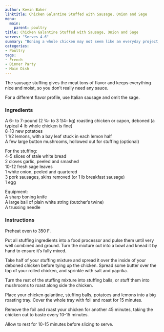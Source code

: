 ```yaml
---
author: Kevin Baker
linktitle: Chicken Galantine Stuffed with Sausage, Onion and Sage
menu:
  main:
    parent: poultry
title: Chicken Galantine Stuffed with Sausage, Onion and Sage
serves: "Serves 4-6"
summary: "Boning a whole chicken may not seem like an everyday project, but I promise that once you’ve done it three or four times, you’ll find it easy. Or at least not intimidating. Once you reach that point, this makes an elegant (but not fussy) and delicious chicken dinner for a cool autumn evening."
categories:
- Poultry
tags:
- French
- Dinner Party
- Main Dish
---
```

The sausage stuffing gives the meat tons of flavor and keeps everything nice and moist, so you don’t really need any sauce.

For a different flavor profile, use Italian sausage and omit the sage.

### Ingredients

<div class="ingredient-list">
  
A 6- to 7-pound (2 ¾- to 3 1/4- kg) roasting chicken or capon, deboned (a typical 4 lb whole chicken is fine)  
8-10 new potatoes  
1 1/2 lemons, with a bay leaf stuck in each lemon half  
A few large button mushrooms, hollowed out for stuffing (optional)  
  
For the stuffing:  
4-5 slices of stale white bread  
2 cloves garlic, peeled and smashed  
10-12 fresh sage leaves  
1 white onion, peeled and quartered  
3 pork sausages, skins removed (or 1 lb breakfast sausage)  
1 egg  
  
Equipment:   
A sharp boning knife  
A large ball of plain white string (butcher’s twine)  
A trussing needle   

</div>

### Instructions
Preheat oven to 350 F.

Put all stuffing ingredients into a food processor and pulse them until very well combined and ground. Turn the mixture out into a bowl and knead it by hand to ensure it’s fully mixed. 

Take half of your stuffing mixture and spread it over the inside of your deboned chicken before tying up the chicken. Spread some butter over the top of your rolled chicken, and sprinkle with salt and paprika.

Turn the rest of the stuffing mixture into stuffing balls, or stuff them into mushrooms to roast along side the chicken.

Place your chicken galantine, stuffing balls, potatoes and lemons into a big roasting tray. Cover the whole tray with foil and roast for 15 minutes.

Remove the foil and roast your chicken for another 45 minutes, taking the chicken out to baste every 10-15 minutes.

Allow to rest for 10-15 minutes before slicing to serve.